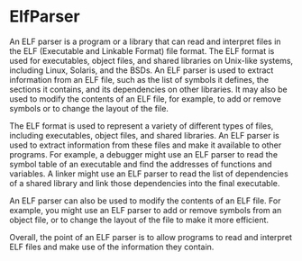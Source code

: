 # ElfParser
An ELF parser is a program or a library that can read and interpret files in the ELF (Executable and Linkable Format) file format. The ELF format is used for executables, object files, and shared libraries on Unix-like systems, including Linux, Solaris, and the BSDs. An ELF parser is used to extract information from an ELF file, such as the list of symbols it defines, the sections it contains, and its dependencies on other libraries. It may also be used to modify the contents of an ELF file, for example, to add or remove symbols or to change the layout of the file.

The ELF format is used to represent a variety of different types of files, including executables, object files, and shared libraries. An ELF parser is used to extract information from these files and make it available to other programs. For example, a debugger might use an ELF parser to read the symbol table of an executable and find the addresses of functions and variables. A linker might use an ELF parser to read the list of dependencies of a shared library and link those dependencies into the final executable.

An ELF parser can also be used to modify the contents of an ELF file. For example, you might use an ELF parser to add or remove symbols from an object file, or to change the layout of the file to make it more efficient.

Overall, the point of an ELF parser is to allow programs to read and interpret ELF files and make use of the information they contain.

